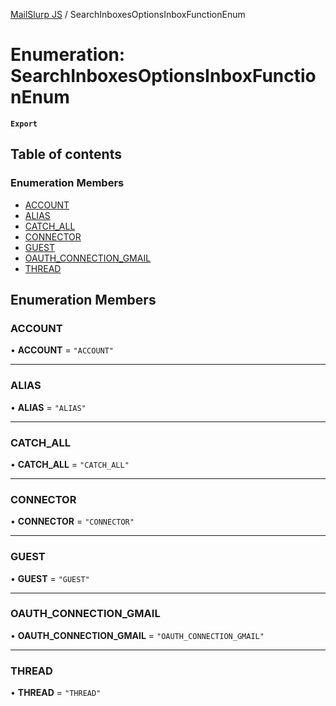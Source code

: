 [MailSlurp JS](../README.md) / SearchInboxesOptionsInboxFunctionEnum

# Enumeration: SearchInboxesOptionsInboxFunctionEnum

**`Export`**

## Table of contents

### Enumeration Members

- [ACCOUNT](SearchInboxesOptionsInboxFunctionEnum.md#account)
- [ALIAS](SearchInboxesOptionsInboxFunctionEnum.md#alias)
- [CATCH\_ALL](SearchInboxesOptionsInboxFunctionEnum.md#catch_all)
- [CONNECTOR](SearchInboxesOptionsInboxFunctionEnum.md#connector)
- [GUEST](SearchInboxesOptionsInboxFunctionEnum.md#guest)
- [OAUTH\_CONNECTION\_GMAIL](SearchInboxesOptionsInboxFunctionEnum.md#oauth_connection_gmail)
- [THREAD](SearchInboxesOptionsInboxFunctionEnum.md#thread)

## Enumeration Members

### ACCOUNT

• **ACCOUNT** = ``"ACCOUNT"``

___

### ALIAS

• **ALIAS** = ``"ALIAS"``

___

### CATCH\_ALL

• **CATCH\_ALL** = ``"CATCH_ALL"``

___

### CONNECTOR

• **CONNECTOR** = ``"CONNECTOR"``

___

### GUEST

• **GUEST** = ``"GUEST"``

___

### OAUTH\_CONNECTION\_GMAIL

• **OAUTH\_CONNECTION\_GMAIL** = ``"OAUTH_CONNECTION_GMAIL"``

___

### THREAD

• **THREAD** = ``"THREAD"``
